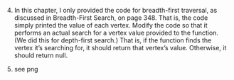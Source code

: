 4. In this chapter, I only provided the code for breadth-first traversal, as
discussed in Breadth-First Search, on page 348. That is, the code simply
printed the value of each vertex. Modify the code so that it performs an
actual search for a vertex value provided to the function. (We did this for
depth-first search.) That is, if the function finds the vertex it’s searching
for, it should return that vertex’s value. Otherwise, it should return null.

5. see png